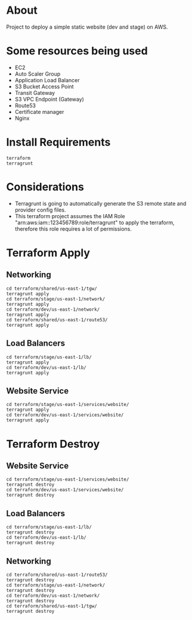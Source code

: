 # About
Project to deploy a simple static website (dev and stage) on AWS.

# Some resources being used
- EC2
- Auto Scaler Group
- Application Load Balancer
- S3 Bucket Access Point
- Transit Gateway
- S3 VPC Endpoint (Gateway)
- Route53
- Certificate manager
- Nginx

# Install Requirements
```
terraform
terragrunt
```

# Considerations
- Terragrunt is going to automatically generate the S3 remote state and provider config files.
- This terraform project assumes the IAM Role "arn:aws:iam::123456789:role/terragrunt" to apply the terraform, therefore this role requires a lot of permissions.

# Terraform Apply
## Networking
```
cd terraform/shared/us-east-1/tgw/
terragrunt apply
cd terraform/stage/us-east-1/network/
terragrunt apply
cd terraform/dev/us-east-1/network/
terragrunt apply
cd terraform/shared/us-east-1/route53/
terragrunt apply
```

## Load Balancers
```
cd terraform/stage/us-east-1/lb/
terragrunt apply
cd terraform/dev/us-east-1/lb/
terragrunt apply
```

## Website Service
```
cd terraform/stage/us-east-1/services/website/
terragrunt apply
cd terraform/dev/us-east-1/services/website/
terragrunt apply
```

# Terraform Destroy
## Website Service
```
cd terraform/stage/us-east-1/services/website/
terragrunt destroy
cd terraform/dev/us-east-1/services/website/
terragrunt destroy
```

## Load Balancers
```
cd terraform/stage/us-east-1/lb/
terragrunt destroy
cd terraform/dev/us-east-1/lb/
terragrunt destroy
```

## Networking
```
cd terraform/shared/us-east-1/route53/
terragrunt destroy
cd terraform/stage/us-east-1/network/
terragrunt destroy
cd terraform/dev/us-east-1/network/
terragrunt destroy
cd terraform/shared/us-east-1/tgw/
terragrunt destroy
```
